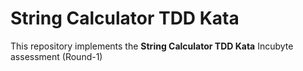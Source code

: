 # String Calculator TDD Kata

This repository implements the **String Calculator TDD Kata** Incubyte assessment (Round-1)
